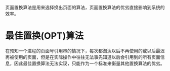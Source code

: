 页面置换算法是用来选择换出页面的算法，页面置换算法的优劣直接影响到系统的效率。

# 最佳置换(OPT)算法
在预知一个进程的页面号引用串的情况下，每次都淘汰以后不再使用的或以后最迟再被使用的页面，但是在实际操作中往往无法事先知道以后会引用到的所有页面信息，因此最佳置换算法无法实现，只能作为一个标准来衡量其他置换算法的优劣。

